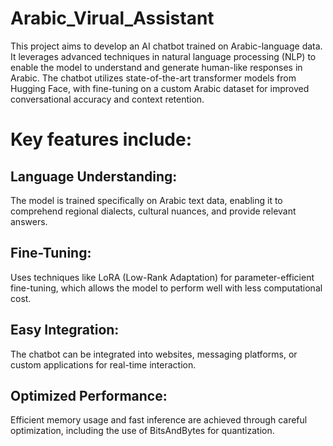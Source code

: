 # Arabic_Virual_Assistant

This project aims to develop an AI chatbot trained on Arabic-language data. It leverages advanced techniques in natural language processing (NLP) to enable the model to understand and generate human-like responses in Arabic. The chatbot utilizes state-of-the-art transformer models from Hugging Face, with fine-tuning on a custom Arabic dataset for improved conversational accuracy and context retention.

# Key features include:

## Language Understanding:
The model is trained specifically on Arabic text data, enabling it to comprehend regional dialects, cultural nuances, and provide relevant answers.
## Fine-Tuning: 
Uses techniques like LoRA (Low-Rank Adaptation) for parameter-efficient fine-tuning, which allows the model to perform well with less computational cost.
## Easy Integration: 
The chatbot can be integrated into websites, messaging platforms, or custom applications for real-time interaction.
## Optimized Performance: 
Efficient memory usage and fast inference are achieved through careful optimization, including the use of BitsAndBytes for quantization.

